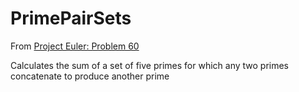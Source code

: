 # PrimePairSets

From [Project Euler: Problem 60](https://projecteuler.net/problem=60)

Calculates the sum of a set of five primes for which any two primes concatenate to produce another prime